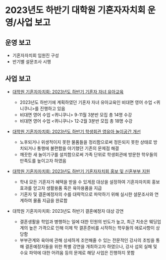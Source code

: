 2023년도 하반기 대학원 기혼자자치회 운영/사업 보고
===

## 운영 보고
- 기혼자자치회 임원진 구성
- 반기별 설문조사 시행

## 사업 보고
- [대학원 기혼자자치회: 2023년도 하반기 기혼자 자녀 유아교육](기자회_유아교육.md)
    - 2023년도 하반기에 계획하였던 기혼자 자녀 유아교육인 비대면 영어 수업 <퀴니쿠니>를 진행하고 있음
    - 비대면 영어 수업 <퀴니쿠니> 9-11월 3분반 모집 총 14명 수강
    - 비대면 영어 수업 <퀴니쿠니> 12-2월 3분반 모집 총 18명 수강

- [대학원 기혼자자치회: 2023년도 하반기 학생회관 영유아 놀이공간 개선](기자회_놀이공간개선.md)
    - 노후되거나 위생적이지 못한 물품들을 정리함으로써 정돈되지 못한 상태로 방치되거나 통행에 불편함을 야기했던 기존의 문제점 해결
    - 깨끗한 새 놀이기구를 설치함으로써 가족 단위로 학생회관에 방문한 학우들의 만족도를 높이고자 하였음

- [대학원 기혼자자치회: 2023년도 하반기 기혼자자치회 홍보 및 신혼부부 지원](기자회_신혼부부지원.md)
    - 학내 모든 기혼자가 혜택을 받을 수 있게끔 대상을 설정하여 기혼자자치회 홍보 효과를 얻고자 생활용품 혹은 육아용품을 지급
    - 기혼자 및 결혼예정자의 수를 대략적으로 파악하기 위해 실시한 설문조사와 연계하여 물품 지급을 완료함

- 대학원 기혼자자치회: 2023년도 하반기 결혼예정자 대상 강연
    - 결혼생활을 학업과 병행하는 일에 대한 민원의 빈도가 높고, 최근 치솟은 웨딩업계의 높은 가격으로 인해 이제 막 결혼준비를 시작하는 학우들의 애로사항이 상당함
    - 부부관계와 육아에 관해 상세하게 조언해줄 수 있는 전문적인 강사의 초빙을 통해 결혼예정자들을 위한 특별 강연을 개최하고자 하였으나, 강사 섭외 실패 및 수요 파악에 대한 어려움 등의 문제로 해당 사업은 진행하지 못함
